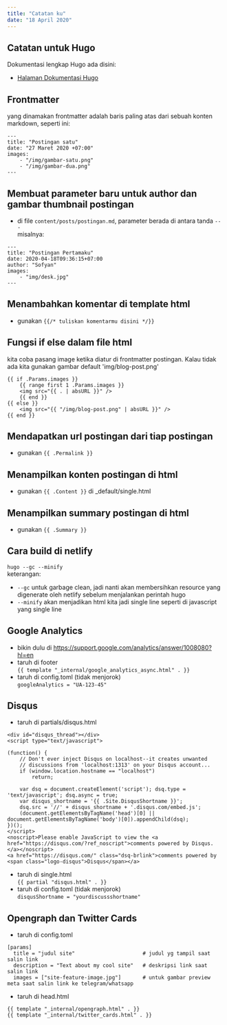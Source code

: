 ```yaml
---
title: "Catatan ku"
date: "18 April 2020"
---
```


## Catatan untuk Hugo  

Dokumentasi lengkap Hugo ada disini:
- [Halaman Dokumentasi Hugo](https://gohugo.io/documentation)


## Frontmatter
yang dinamakan frontmatter adalah baris paling atas dari sebuah konten markdown, seperti ini:
```
---
title: "Postingan satu"
date: "27 Maret 2020 +07:00"
images:
    - "/img/gambar-satu.png"
    - "/img/gambar-dua.png"
---
```

## Membuat parameter baru untuk author dan gambar thumbnail postingan
- di file `content/posts/postingan.md`, parameter berada di antara tanda `---`  
misalnya:  
```
---
title: "Postingan Pertamaku"
date: 2020-04-18T09:36:15+07:00
author: "Sofyan"
images: 
    - "img/desk.jpg"
---
```

## Menambahkan komentar di template html
- gunakan `{{/* tuliskan komentarmu disini */}}`

## Fungsi if else dalam file html
kita coba pasang image ketika diatur di frontmatter postingan. 
Kalau tidak ada kita gunakan gambar default 'img/blog-post.png'
```
{{ if .Params.images }}
    {{ range first 1 .Params.images }}
    <img src="{{ . | absURL }}" />
    {{ end }}
{{ else }}
    <img src="{{ "/img/blog-post.png" | absURL }}" />
{{ end }}
```

## Mendapatkan url postingan dari tiap postingan
- gunakan `{{ .Permalink }}`

## Menampilkan konten postingan di html
- gunakan `{{ .Content }}` di _default/single.html

## Menampilkan summary postingan di html
- gunakan `{{ .Summary }}`



## Cara build di netlify
`hugo --gc --minify`  
keterangan:
- `--gc` untuk garbage clean, jadi nanti akan membersihkan resource yang digenerate oleh netlify sebelum
menjalankan perintah hugo
- `--minify` akan menjadikan html kita jadi single line seperti di javascript yang single line

## Google Analytics  
- bikin dulu di https://support.google.com/analytics/answer/1008080?hl=en  
- taruh di footer  
`{{ template "_internal/google_analytics_async.html" . }}`
- taruh di config.toml (tidak menjorok)  
`googleAnalytics = "UA-123-45"`

## Disqus  

- taruh di partials/disqus.html  
```
<div id="disqus_thread"></div>
<script type="text/javascript">

(function() {
    // Don't ever inject Disqus on localhost--it creates unwanted
    // discussions from 'localhost:1313' on your Disqus account...
    if (window.location.hostname == "localhost")
        return;

    var dsq = document.createElement('script'); dsq.type = 'text/javascript'; dsq.async = true;
    var disqus_shortname = '{{ .Site.DisqusShortname }}';
    dsq.src = '//' + disqus_shortname + '.disqus.com/embed.js';
    (document.getElementsByTagName('head')[0] || document.getElementsByTagName('body')[0]).appendChild(dsq);
})();
</script>
<noscript>Please enable JavaScript to view the <a href="https://disqus.com/?ref_noscript">comments powered by Disqus.</a></noscript>
<a href="https://disqus.com/" class="dsq-brlink">comments powered by <span class="logo-disqus">Disqus</span></a>
```
- taruh di single.html  
`{{ partial "disqus.html" . }}`
- taruh di config.toml (tidak menjorok)  
`disqusShortname = "yourdiscussshortname"`

## Opengraph dan Twitter Cards  

- taruh di config.toml  
```
[params]
  title = "judul site"                      # judul yg tampil saat salin link
  description = "Text about my cool site"   # deskripsi link saat salin link
  images = ["site-feature-image.jpg"]       # untuk gambar preview meta saat salin link ke telegram/whatsapp
```
- taruh di head.html  
```
{{ template "_internal/opengraph.html" . }}
{{ template "_internal/twitter_cards.html" . }}
```
